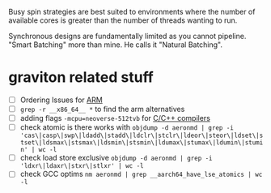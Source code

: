 Busy spin strategies are best suited to environments where the number of available cores is greater than the number of threads wanting to run.

Synchronous designs are fundamentally limited as you cannot pipeline. "Smart Batching" more than mine. He calls it "Natural Batching".

# graviton related stuff

- [ ] Ordering Issues for [ARM](https://github.com/aws/aws-graviton-getting-started/blob/main/optimizing.md#ordering-issues)
- [ ] `grep -r __x86_64__ *` to find the arm alternatives
- [ ] adding flags `-mcpu=neoverse-512tvb` for [C/C++ compilers](https://github.com/aws/aws-graviton-getting-started/blob/main/c-c++.md)
- [ ] check atomic is there works with `objdump -d aeronmd | grep -i 'cas\|casp\|swp\|ldadd\|stadd\|ldclr\|stclr\|ldeor\|steor\|ldset\|stset\|ldsmax\|stsmax\|ldsmin\|stsmin\|ldumax\|stumax\|ldumin\|stumin' | wc -l`
- [ ] check load store exclusive `objdump -d aeronmd | grep -i 'ldxr\|ldaxr\|stxr\|stlxr' | wc -l`
- [ ] check GCC optims `nm aeronmd | grep __aarch64_have_lse_atomics | wc -l`